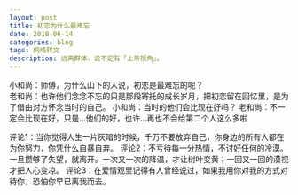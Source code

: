 ```yaml
---
layout: post
title: 初恋为什么最难忘
date: 2018-06-14
categories: blog
tags: 网络转文
description: 远离群体，说不定有「上帝视角」。
---
```


小和尚：师傅，为什么山下的人说，初恋是最难忘的呢？<br>
老和尚：也许他们念念不忘的只是那段寄托的成长岁月，把初恋留在回忆里，是为了借由对方怀念当时的自己。
小和尚：当时的他们会比现在好吗？
老和尚：不一定会比现在好，只是...他们的好，也许...再也不会给第二个人这么多啦


评论1：当你觉得人生一片灰暗的时候，千万不要放弃自己，你身边的所有人都在为你努力，你凭什么自暴自弃。
评论2：不亏待每一分热情，不讨好任何的冷漠。一旦攒够了失望，就离开。一次又一次的降温，才让树叶变黄；一回又一回的漠视才把人心变凉。
评论3：在爱情观里记得有人曾经说过，如果我用你对我的方式对待你，恐怕你早已离我而去。
